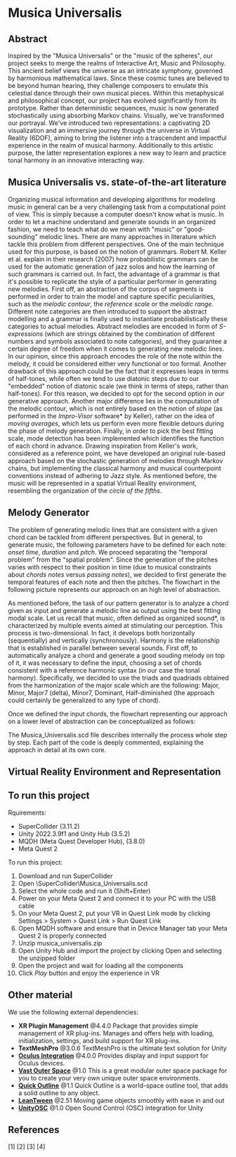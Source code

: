 # Musica Universalis 

## Abstract

Inspired by the "Musica Universalis" or the "music of the spheres", our project seeks to merge the realms of Interactive Art, Music and Philosophy. This ancient belief views the universe as an intricate symphony, governed by harmonious mathematical laws. Since these cosmic tunes are believed to be beyond human hearing, they challenge composers to emulate this celestial dance through their own musical pieces. Within this metaphysical and philosophical concept, our project has evolved significantly from its prototype. Rather than deterministic sequences, music is now generated stochastically using absorbing Markov chains. Visually, we've transformed our portrayal. We've introduced two representations: a captivating 2D visualization and an immersive journey through the universe in Virtual Reality (6DOF), aiming to bring the listener into a trascendent and impactful experience in the realm of musical harmony. Additionally to this artistic purpose, the latter representation explores a new way to learn and practice tonal harmony in an innovative interacting way.

## Musica Universalis vs. state-of-the-art literature

Organizing musical information and developing algorithms for modeling music in general can be a very challenging task from a computational point of view. This is simply because a computer doesn't know what is music. In order to let a machine understand and generate sounds in an organized fashion, we need to teach what do we mean with "music" or "good-sounding" melodic lines. There are many approaches in literature which tackle this problem from different perspectives. One of the main technique used for this purpose, is based on the notion of grammars. Robert M. Keller et al. explain in their research (2007) how probabilistic grammars can be used for the automatic generation of jazz solos and how the learning of such grammars is carried out. In fact, the advantage of a grammar is that it's possible to replicate the style of a particular performer in generating new melodies. First off, an abstraction of the corpus of segments is performed in order to train the model and capture specific peculiarities, such as the _melodic contour_, the _reference scale_ or the _melodic range_. Different note categories are then introduced to support the abstract modelling and a grammar is finally used to instantiate probabilistically these categories to actual melodies. Abstract melodies are encoded in form of _S-expressions_ (which are strings obtained by the combination of different numbers and symbols associated to note categories), and they guarantee a certain degree of freedom when it comes to generating new melodic lines. 
In our opinion, since this approach encodes the role of the note within the melody, it could be considered either very functional or too formal. Another drawback of this approach could be the fact that it expresses leaps in terms of half-tones, while often we tend to use diatonic steps due to our "embedded" notion of diatonic scale (we think in terms of steps, rather than half-tones). For this reason, we decided to opt for the second option in our generative approach. Another major difference lies in the computation of the melodic contour, which is not entirely based on the notion of _slope_ (as performed in the _Impro-Visor_ software* by Keller), rather on the idea of _moving averages_, which lets us perform even more flexible detours during the phase of melody generation. Finally, in order to pick the best fitting scale, mode detection has been implemented which identifies the function of each chord in advance. 
Drawing inspiration from Keller's work, considered as a reference point, we have developed an original rule-based approach based on the stochastic generation of melodies through Markov chains, but implementing the classical harmony and musical counterpoint conventions instead of adhering to Jazz style. As mentioned before, the music will be represented in a spatial Virtual Reality environment, resembling the organization of the _circle of the fifths_.


## Melody Generator
The problem of generating melodic lines that are consistent with a given chord can be tackled from different perspectives. But in general, to generate music, the following parameters have to be defined for each note: _onset time_, _duration_ and _pitch_. We proceed separating the "temporal problem" from the "spatial problem". Since the generation of the pitches varies with respect to their position in time (due to musical constraints about _chords notes_ versus _passing notes_), we decided to first generate the temporal features of each note and then the pitches.
The flowchart in the following picture represents our approach on an high level of abstraction.


As mentioned before, the task of our pattern generator is to analyze a chord given as input and generate a melodic line as output using the best fitting modal scale. 
Let us recall that music, often defined as organized sound*, is characterized by multiple events aimed at stimulating our perception. This process is two-dimensional. In fact, it develops both horizontally (sequentially) and vertically (synchronously). Harmony is the relationship that is established in parallel between several sounds. 
First off, to automatically analyze a chord and generate a good souding melody on top of it, it was necessary to define the input, choosing a set of chords consistent with a reference harmonic syntax (in our case the tonal harmony). Specifically, we decided to use the triads and quadriads obtained from the harmonization of the major scale which are the following: Major, Minor, Major7 (delta), Minor7, Dominant, Half-diminished (the approach could certainly be generalized to any type of chord). 


Once we defined the input chords, the flowchart representing our approach on a lower level of abstraction can be conceptualized as follows:


The Musica_Universalis.scd file describes internally the process whole step by step. Each part of the code is deeply commented, explaining the approach in detail at its own core.

## Virtual Reality Environment and Representation



## To run this project

Rquirements:
- SuperCollider (3.11.2)
- Unity 2022.3.9f1 and Unity Hub (3.5.2)
- MQDH (Meta Quest Developer Hub), (3.8.0)
- Meta Quest 2

To run this project:

1) Download and run SuperCollider
2) Open \SuperCollider\Musica_Universalis.scd
3) Select the whole code and run it (Shift+Enter)
4) Power on your Meta Quest 2 and connect it to your PC with the USB cable
5) On your Meta Quest 2, put your VR in Quest Link mode by clicking Settings > System > Quest Link > Run Quest Link
6) Open MQDH software and ensure that in Device Manager tab your Meta Quest 2 is properly connected
7) Unzip musica_universalis.zip
8) Open Unity Hub and import the project by clicking Open and selecting the unzipped folder
9) Open the project and wait for loading all the components
10) Click _Play_ button and enjoy the experience in VR



## Other material

We use the following external dependencies:
- **XR Plugin Management** @4.4.0
Package that provides simple management of XR plug-ins. Manages and offers help with loading, initialization, settings, and build support for XR plug-ins.
- **TextMeshPro** @3.0.6
TextMeshPro is the ultimate text solution for Unity
- [**Oculus Integration**](https://assetstore.unity.com/packages/tools/integration/oculus-integration-82022) @4.0.0
Provides display and input support for Oculus devices.
- [**Vast Outer Space**](https://assetstore.unity.com/packages/3d/environments/sci-fi/vast-outer-space-38913) @1.0
This is a great modular outer space package for you to create your very own unique outer space environments.
- [**Quick Outline**](https://assetstore.unity.com/packages/tools/particles-effects/quick-outline-115488) @1.1
Quick Outline is a world-space outline tool, that adds a solid outline to any object.
- [**LeanTween**](https://assetstore.unity.com/packages/tools/animation/leantween-3595) @2.51
Moving game objects smoothly with ease in and out
- [**UnityOSC**](https://thomasfredericks.github.io/UnityOSC/) @1.0
Open Sound Control (OSC) integration for Unity

## References
[1]
[2]
[3]
[4]
